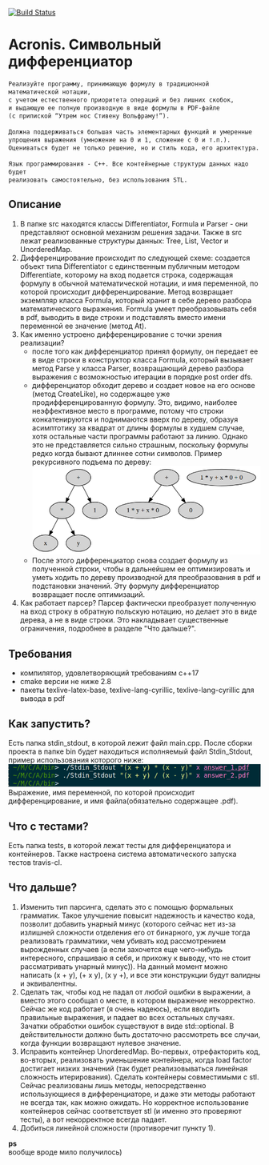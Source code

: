 [![Build Status](https://travis-ci.com/zhukovp0101/acronis_differentiator.svg?branch=master)](https://travis-ci.com/zhukovp0101/acronis_differentiator)

Acronis. Символьный дифференциатор
==================================

    Реализуйте программу, принимающую формулу в традиционной математической нотации,
    с учетом естественного приоритета операций и без лишних скобок,
    и выдающую ее полную производную в виде формулы в PDF-файле
    (с припиской “Утрем нос Стивену Вольфраму!”).

    Должна поддерживаться большая часть элементарных функций и умеренные
    упрощения выражения (умножение на 0 и 1, сложение с 0 и т.п.).
    Оцениваться будет не только решение, но и стиль кода, его архитектура.

    Язык программирования - C++. Все контейнерные структуры данных надо будет
    реализовать самостоятельно, без использования STL.

Описание
--------
 1. В папке src находятся классы Differentiator, Formula и Parser - они   представляют основной механизм решения задачи. Также в src лежат реализованные структуры данных: Tree, List, Vector и UnorderedMap.
 2. Дифференцирование происходит по следующей схеме: создается объект типа Differentiator с единственным публичным методом Differentiate, которому на вход подается строка, содержащая формулу в обычной математической нотации, и имя переменной, по которой происходит дифференцирование. Метод возвращает экземпляр класса Formula, который хранит в себе дерево разбора математического выражения. Formula умеет преобразовывать себя в pdf, выводить в виде строки и подставлять вместо имени переменной ее значение (метод At).
 3. Как именно устроено дифференцирование с точки зрения реализации?
     - после того как дифференциатор принял формулу, он передает ее в виде строки в конструктор класса Formula, который вызывает метод Parse у класса Parser, возвращающий дерево разбора выражения с возможностью итерации в порядке post order dfs.
     - дифференциатор обходит дерево и создает новое на его основе (метод CreateLike), но содержащее уже продифференцированную формулу. Это, видимо, наиболее неэффективное место в программе, потому что строки конкатенируются и поднимаются вверх по дереву, образуя асимптотику за квадрат от длины формулы в худшем случае, хотя остальные части программы работают за линию. Однако это не представляется сильно страшным, поскольку формулы редко когда бывают длиннее сотни символов. Пример рекурсивного подъема по дереву:
     ![FormulaTree](images/2020/05/formulatree.png)
     - После этого дифференциатор снова создает формулу из полученной строки, чтобы в дальнейшем ее оптимизировать и уметь ходить по дереву производной для преобразования в pdf и подстановки значений. Эту формулу дифференциатор возвращает после оптимизаций.
 4. Как работает парсер?
  Парсер фактически преобразует полученную на вход строку в обратную польскую нотацию, но делает это в виде дерева, а не в виде строки. Это накладывает существенные ограничения, подробнее в разделе "Что дальше?".

Требования
----------
- компилятор, удовлетворяющий требованиям c++17
- cmake версии не ниже 2.8
- пакеты texlive-latex-base, texlive-lang-cyrillic, texlive-lang-cyrillic для вывода в pdf

Как запустить?
--------------
Есть папка stdin_stdout, в которой лежит файл main.cpp. После сборки проекта в папке bin будет находиться исполняемый файл Stdin_Stdout, пример использования которого ниже:
![stdin_stdout](images/2020/05/stdin-stdout.png)
Выражение, имя переменной, по которой происходит дифференцирование, и имя файла(обязательно содержащее .pdf).

Что с тестами?
--------------
Есть папка tests, в которой лежат тесты для дифференциатора и контейнеров. Также настроена система автоматического запуска тестов travis-cl.

Что дальше?
----------
 1. Изменить тип парсинга, сделать это с помощью формальных грамматик. Такое улучшение повысит надежность и качество кода, позволит добавить унарный минус (которого сейчас нет из-за излишней сложности отделения его от бинарного, уж лучше тогда реализовать грамматики, чем убивать код рассмотрением вырожденных случаев (а если захочется еще чего-нибудь интересного, спрашиваю я себя, и прихожу к выводу, что не стоит рассматривать унарный минус)). На данный момент можно написать (x + y), (+ x y), (x y +), и все эти конструкции будут валидны и эквивалентны.
 2. Сделать так, чтобы код не падал от _любой_ ошибки в выражении, а вместо этого сообщал о месте, в котором выражение некорректно. Сейчас же код работает (я очень надеюсь), если вводить правильные выражения, и падает во всех остальных случаях. Зачатки обработки ошибок существуют в виде std::optional. В действительности должно быть достаточно рассмотреть все случаи, когда функции возвращают нулевое значение.
 3. Исправить контейнер UnorderedMap. Во-первых, отрефакторить код, во-вторых, реализовать уменьшение контейнера, когда load factor достигает низких значений (так будет реализовываться линейная сложность итерирования). Сделать контейнеры совместимыми с stl. Сейчас реализованы лишь методы, непосредственно использующиеся в дифференциаторе, и даже эти методы работают не всегда так, как можно ожидать. Но корректное использование контейнеров сейчас соответствует stl (и именно это проверяют тесты), а вот некорректное всегда падает.
 4. Добиться линейной сложности (противоречит пункту 1).

**ps**  
вообще вроде мило получилось)
